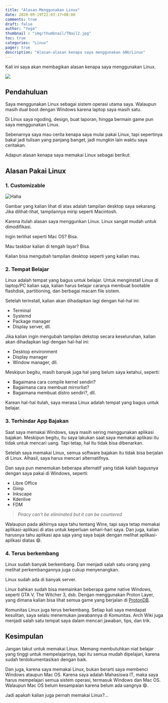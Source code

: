 ```yaml
---
title: "Alasan Menggunakan Linux"
date: 2020-09-19T22:03:17+08:00
comments: true
draft: false
author: "Yoga"
thumbnail : "img/thumbnail/TNail2.jpg"
toc: true
categories: "Linux"
pager: true
description: "Alasan-alasan kenapa saya menggunakan GNU/Linux"
---
```


Kali ini saya akan membagikan alasan kenapa saya menggunakan Linux.
<!--more-->

![](/img/thumbnail/TNail2.jpg)

## Pendahuluan

Saya menggunakan Linux sebagai sistem operasi utama saya. Walaupun masih dual boot dengan Windows karena laptop saya masih satu.

Di Linux saya ngoding, design, buat laporan, hingga bermain game pun saya menggunakan Linux.

Sebenarnya saya mau cerita kenapa saya mulai pakai Linux, tapi sepertinya bakal jadi tulisan yang panjang banget, jadi mungkin lain waktu saya ceritakan.

Adapun alasan kenapa saya memakai Linux sebagai berikut:

## Alasan Pakai Linux

### 1. Customizable

![Haha](/img/gambarDesktop.png)

Gambar yang kalian lihat di atas adalah tampilan desktop saya sekarang. Jika dilihat-lihat, tampilannya mirip seperti Macintosh.

Karena itulah alasan saya menggunkan Linux. Linux sangat mudah untuk dimodifikasi.

Ingin terlihat seperti Mac OS? Bisa.

Mau taskbar kalian di tengah layar? Bisa.

Kalian bisa mengubah tampilan desktop seperti yang kalian mau.

### 2. Tempat Belajar

Linux adalah tempat yang bagus untuk belajar. Untuk menginstall Linux di laptop/PC kalian saja, kalian harus belajar caranya membuat bootable flashdisk,
partitioning, dan berbagai macam file sistem.

Setelah terinstall, kalian akan dihadapkan lagi dengan hal-hal ini:

+ Terminal
+ Systemd
+ Package manager
+ Display server, dll.

Jika kalian ingin mengubah tampilan dekstop secara keseluruhan, kalian akan dihadapkan lagi dengan hal-hal ini:

+ Desktop environment
+ Display manager
+ Window manager, dll.

Meskipun begitu, masih banyak juga hal yang belum saya ketahui, seperti:

+ Bagaimana cara compile kernel sendiri?
+ Bagaimana cara membuat mirrorlist?
+ Bagaimana membuat distro sendiri?, dll.

Karean hal-hal itulah, saya merasa Linux adalah tempat yang bagus untuk belajar.

### 3. Terhindar App Bajakan

Saat saya memakai Windows, saya masih sering menggunakan aplikasi bajakan. Meskipun begitu, itu saya lakukan saat saya memakai aplikasi itu tidak
untuk mencari uang. Tapi tetap, hal itu tidak bisa dibenarkan.

Setelah saya memakai Linux, semua software bajakan itu tidak bisa berjalan di Linux. Alhasil, saya harus mencari alternatifnya.

Dan saya pun menemukan beberapa alternatif yang tidak kalah bagusnya dengan saya pakai di Windows, seperti:

+ Libre Office
+ Gimp
+ Inkscape
+ Kdenlive
+ FDM

> _Piracy can't be eliminated but it can be countered_

Walaupun pada akhirnya saya tahu tentang Wine, tapi saya tetap memakai aplikasi-aplikasi di atas untuk keperluan sehari-hari saya. Dan juga, kalian harusnya tahu aplikasi apa saja yang saya bajak dengan melihat aplikasi-aplikasi diatas :smile:.

### 4. Terus berkembang

Linux sudah banyak berkembang. Dan menjadi salah satu orang yang melihat perkembangannya juga cukup menyenangkan.

Linux sudah ada di banyak server.

Linux bahkan sudah bisa memainkan beberapa game native Windows, seperti GTA V, The Witcher 3, dsb. Dengan menggunakan Proton Layer, yang dimana kalian bisa lihat semua game yang berjalan di [ProtonDB](https://www.protondb.com/).

Komunitas Linux juga terus berkembang. Setiap kali saya mendapat kesulitan, saya selalu menemukan jawabannya di Komunitas. Arch Wiki juga menjadi salah satu tempat saya dalam mencari jawaban, tips, dan trik.

## Kesimpulan

Jangan takut untuk memakai Linux. Memang membutuhkan niat belajar yang tinggi untuk mempelajarinya, tapi itu semua mudah dipelajari, karena sudah terdokumentasikan dengan baik.

Dan juga, karena saya memakai Linux, bukan berarti saya membenci Windows ataupun Mac OS. Karena saya adalah Mahasiswa IT, maka saya harus mempelajari semua sistem operasi, termasuk Windows dan Mac OS. Walaupun Mac OS belum kesampaian karena belum ada uangnya :smile:.

Jadi apakah kalian juga pernah memakai Linux?...
